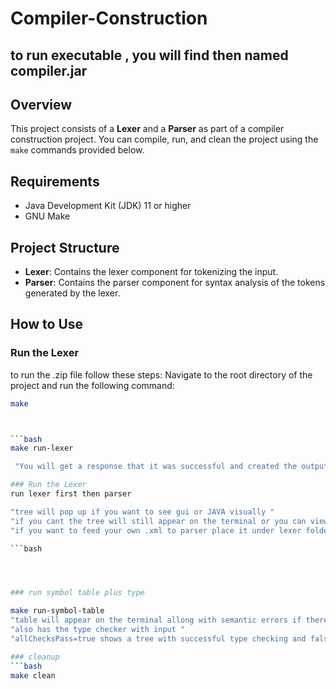 # Compiler-Construction

## to run executable , you will find then named compiler.jar

## Overview
This project consists of a **Lexer** and a **Parser** as part of a compiler construction project. You can compile, run, and clean the project using the `make` commands provided below.

## Requirements
- Java Development Kit (JDK) 11 or higher
- GNU Make

## Project Structure
- **Lexer**: Contains the lexer component for tokenizing the input.
- **Parser**: Contains the parser component for syntax analysis of the tokens generated by the lexer.

## How to Use

### Run the Lexer
to run the .zip file follow these steps:
Navigate to the root directory of the project and run the following command:
```bash
make 



```bash
make run-lexer

 "You will get a response that it was successful and created the output is under lexer/output.xml"

### Run the Lexer
run lexer first then parser 

"tree will pop up if you want to see gui or JAVA visually "
"if you cant the tree will still appear on the terminal or you can view syntax_tree.xml in root directory"
"if you want to feed your own .xml to parser place it under lexer folder and name it lexer/output.xml"

```bash




### run symbol table plus type 

make run-symbol-table 
"table will appear on the terminal allong with semantic errors if there are any errors"
"also has the type checker with input "
"allChecksPass=true shows a tree with successful type checking and false for otherwise"

### cleanup 
```bash
make clean
